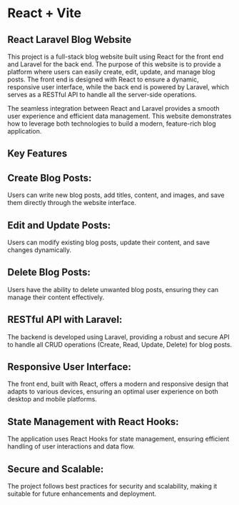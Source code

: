 # React + Vite

## React Laravel Blog Website
This project is a full-stack blog website built using React for the front end and Laravel for the back end. The purpose of this website is to provide a platform where users can easily create, edit, update, and manage blog posts. The front end is designed with React to ensure a dynamic, responsive user interface, while the back end is powered by Laravel, which serves as a RESTful API to handle all the server-side operations.

The seamless integration between React and Laravel provides a smooth user experience and efficient data management. This website demonstrates how to leverage both technologies to build a modern, feature-rich blog application.

## Key Features

## Create Blog Posts: 
Users can write new blog posts, add titles, content, and images, and save them directly through the website interface.

## Edit and Update Posts: 
Users can modify existing blog posts, update their content, and save changes dynamically.

## Delete Blog Posts: 
Users have the ability to delete unwanted blog posts, ensuring they can manage their content effectively.

## RESTful API with Laravel: 
The backend is developed using Laravel, providing a robust and secure API to handle all CRUD operations (Create, Read, Update, Delete) for blog posts.

## Responsive User Interface: 
The front end, built with React, offers a modern and responsive design that adapts to various devices, ensuring an optimal user experience on both desktop and mobile platforms.

## State Management with React Hooks: 
The application uses React Hooks for state management, ensuring efficient handling of user interactions and data flow.

## Secure and Scalable: 
The project follows best practices for security and scalability, making it suitable for future enhancements and deployment.



